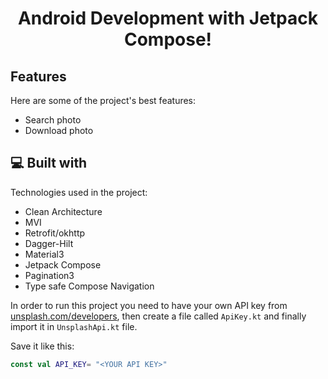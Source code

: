 <h1 align="center" id="title">Android Development with Jetpack Compose!</h1>

<h2>Features</h2>

Here are some of the project's best features:

*   Search photo
*   Download photo

<h2>💻 Built with</h2>

Technologies used in the project:

*   Clean Architecture
*   MVI
*   Retrofit/okhttp
*   Dagger-Hilt
*   Material3
*   Jetpack Compose
*   Pagination3
*   Type safe Compose Navigation

In order to run this project you need to have your own API key from [unsplash.com/developers](https://unsplash.com/developers), then create a file called `ApiKey.kt` and finally import it in `UnsplashApi.kt` file.

Save it like this:

```kotlin
const val API_KEY= "<YOUR API KEY>"
```

